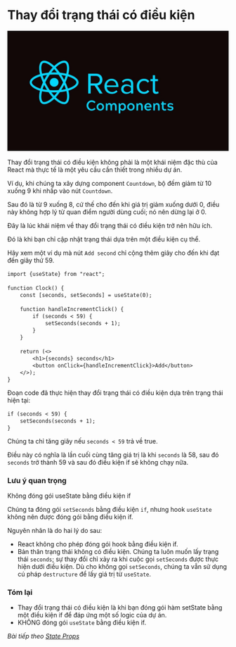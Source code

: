 # Thay đổi trạng thái có điều kiện

![Create-HTML-1](images/ss17.jpg) 

Thay đổi trạng thái có điều kiện không phải là một khái niệm đặc thù của React mà thực tế là một yêu cầu cần thiết trong nhiều dự án.

Ví dụ, khi chúng ta xây dựng component `Countdown`, bộ đếm giảm từ 10 xuống 9 khi nhấp vào nút `Countdown`.

Sau đó là từ 9 xuống 8, cứ thế cho đến khi giá trị giảm xuống dưới 0, điều này không hợp lý từ quan điểm người dùng cuối; nó nên dừng lại ở 0.

Đây là lúc khái niệm về thay đổi trạng thái có điều kiện trở nên hữu ích.

Đó là khi bạn chỉ cập nhật trạng thái dựa trên một điều kiện cụ thể.

Hãy xem một ví dụ mà nút `Add second` chỉ cộng thêm giây cho đến khi đạt đến giây thứ 59.

```
import {useState} from "react";

function Clock() {
    const [seconds, setSeconds] = useState(0);

    function handleIncrementClick() {
        if (seconds < 59) {
            setSeconds(seconds + 1);
        }
    }

    return (<>
        <h1>{seconds} seconds</h1>
        <button onClick={handleIncrementClick}>Add</button>
    </>);
}
```

Đoạn code đã thực hiện thay đổi trạng thái có điều kiện dựa trên trạng thái hiện tại:

```
if (seconds < 59) {
    setSeconds(seconds + 1);
}
```

Chúng ta chỉ tăng giây nếu `seconds < 59` trả về true.

Điều này có nghĩa là lần cuối cùng tăng giá trị là khi `seconds` là 58, sau đó `seconds` trở thành 59 và sau đó điều kiện if sẽ không chạy nữa.

### Lưu ý quan trọng

Không đóng gói useState bằng điều kiện if

Chúng ta đóng gói `setSeconds` bằng điều kiện `if`, nhưng hook `useState` không nên được đóng gói bằng điều kiện if.

Nguyên nhân là do hai lý do sau:

- React không cho phép đóng gói hook bằng điều kiện if.
- Bản thân trạng thái không có điều kiện. Chúng ta luôn muốn lấy trạng thái `seconds`; sự thay đổi chỉ xảy ra khi cuộc gọi `setSeconds` được thực hiện dưới điều kiện. Dù cho không gọi `setSeconds`, chúng ta vẫn sử dụng cú pháp `destructure` để lấy giá trị từ `useState`.


### Tóm lại

- Thay đổi trạng thái có điều kiện là khi bạn đóng gói hàm setState bằng một điều kiện if để đáp ứng một số logic của dự án.
- KHÔNG đóng gói `useState` bằng điều kiện if.

*Bài tiếp theo [State Props](/lesson/session/session_39_state_props.md)*